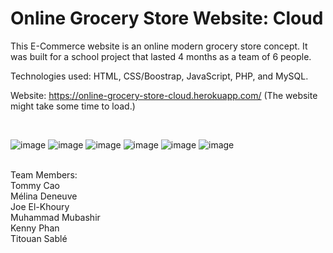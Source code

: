 # Online Grocery Store Website: Cloud

This E-Commerce website is an online modern grocery store concept. It was built for a school project that lasted 4 months as a team of 6 people.

Technologies used: HTML, CSS/Boostrap, JavaScript, PHP, and MySQL.

Website: https://online-grocery-store-cloud.herokuapp.com/ (The website might take some time to load.)

<br>

![image](https://user-images.githubusercontent.com/66841718/117587065-0ce37080-b0ea-11eb-86ac-61806df1a1db.png)
![image](https://user-images.githubusercontent.com/66841718/117587041-e9202a80-b0e9-11eb-8c7f-77bc099f0d4b.png)
![image](https://user-images.githubusercontent.com/66841718/117587091-2e445c80-b0ea-11eb-909b-6fc5d8583357.png)
![image](https://user-images.githubusercontent.com/66841718/117587241-e5d96e80-b0ea-11eb-9b61-7a407f4b2cf6.png)
![image](https://user-images.githubusercontent.com/66841718/117587086-284e7b80-b0ea-11eb-9210-8402fc548032.png)
![image](https://user-images.githubusercontent.com/66841718/117587281-17523a00-b0eb-11eb-85b1-d140c50366f2.png)




<br>
Team Members: <br>
Tommy Cao <br>
Mélina Deneuve <br>
Joe El-Khoury <br>
Muhammad Mubashir <br>
Kenny Phan <br>
Titouan Sablé <br>
